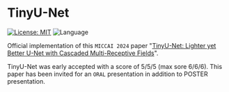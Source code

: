 # TinyU-Net

[![License: MIT](https://img.shields.io/badge/License-MIT-yellow.svg)](https://opensource.org/licenses/MIT) ![Language](https://img.shields.io/static/v1?label=By&message=Pytorch&color=red)

Official implementation of this `MICCAI 2024` paper "[TinyU-Net: Lighter yet Better U-Net with Cascaded Multi-Receptive Fields](https://)".

TinyU-Net was early accepted with a score of 5/5/5 (max sore 6/6/6). This paper has been invited for an `ORAL` presentation in addition to POSTER presentation.